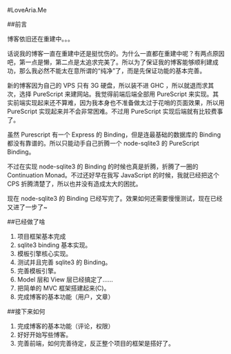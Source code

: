 #LoveAria.Me

##前言

博客依旧还在重建中。。。

话说我的博客一直在重建中还是挺忧伤的。为什么一直都在重建中呢？有两点原因吧，第一点是懒，第二点是太追求完美了。所以为了保证我的博客能够顺利建成功，那么我必然不能太在意所谓的“纯净”了，而是先保证功能的基本完善。

新的博客因为自己的 VPS 只有 3G 硬盘，所以装不进 GHC ，所以就退而求其次，选择 PureScript 来建网站。我觉得前端后端全部用 PureScript 来实现。其实前端实现起来还不算难，因为我本身也不准备做太过于花哨的页面效果，所以用 PureScript 实现起来并不会非常困难。不过用 PureScript 实现后端就有比较费事了。

虽然 Purescript 有一个 Express 的 Binding，但是连最基础的数据库的 Binding 都没有靠谱的。所以只能动手自己折腾一个 node-sqlite3 的 PureScript Binding。

不过在实现 node-sqlite3 的 Binding 的时候也真是折腾，折腾了一圈的 Continuation Monad。不过还好早在我写 JavaScript 的时候，我就已经把这个 CPS 折腾清楚了，所以也并没有造成太大的困扰。

现在 node-sqlite3 的 Binding 已经写完了。效果如何还需要慢慢测试，现在已经又进了一步了~

##已经做了啥

1. 项目框架基本完成
2. sqlite3 binding 基本实现。
3. 模板引擎核心实现。
4. 测试并且完善 sqlite3 的 Binding。
5. 完善模板引擎。
6. Model 层和 View 层已经搞定了……
7. 把简单的 MVC 框架搭建起来(C)。
8. 完成博客的基本功能（用户，文章）

##接下来如何

1. 完成博客的基本功能（评论，权限）
2. 好好开始写些博客。
3. 完善前端，如何完善待定，反正整个项目的框架是搭好了。
